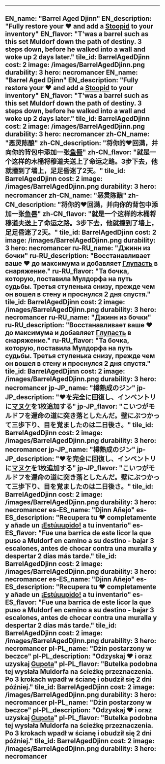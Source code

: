 ---

EN_name: "Barrel Aged Djinn"
EN_description: "Fully restore your ❤️ and add a <a href = '../en/abilities#Stupidity'>Stoopid</a> to your inventory"
EN_flavor: "T'was a barrel such as this set Muldorf down the path of destiny. 3 steps down, before he walked into a wall and woke up 2 days later."
tile_id: BarrelAgedDjinn
cost: 2
image: /images/BarrelAgedDjinn.png
durability: 3
hero: necromancer
EN_name: "Barrel Aged Djinn"
EN_description: "Fully restore your ❤️ and add a <a href = '../en/abilities#Stupidity'>Stoopid</a> to your inventory"
EN_flavor: "T'was a barrel such as this set Muldorf down the path of destiny. 3 steps down, before he walked into a wall and woke up 2 days later."
tile_id: BarrelAgedDjinn
cost: 2
image: /images/BarrelAgedDjinn.png
durability: 3
hero: necromancer
zh-CN_name: "恶灵陈酿"
zh-CN_description: "将你的❤️回满，并向你的背包中添加一张<a href = '../zh_cn/abilities#Stupidity'>鱼唇</a>"
zh-CN_flavor: "就是一个这样的木桶将穆道夫送上了命运之路。3步下去，他就撞到了墙上，足足昏迷了2天。"
tile_id: BarrelAgedDjinn
cost: 2
image: /images/BarrelAgedDjinn.png
durability: 3
hero: necromancer
zh-CN_name: "恶灵陈酿"
zh-CN_description: "将你的❤️回满，并向你的背包中添加一张<a href = '../zh_cn/abilities#Stupidity'>鱼唇</a>"
zh-CN_flavor: "就是一个这样的木桶将穆道夫送上了命运之路。3步下去，他就撞到了墙上，足足昏迷了2天。"
tile_id: BarrelAgedDjinn
cost: 2
image: /images/BarrelAgedDjinn.png
durability: 3
hero: necromancer
ru-RU_name: "Джинн из бочки"
ru-RU_description: "Восстанавливает ваше ❤️ до максимума и добавляет <a href = '../ru_ru/abilities#Stupidity'>Глупасть</a> в снаряжение."
ru-RU_flavor: "Та бочка, которую, поставила Мулдорфа на путь судьбы. Третья ступенька снизу, прежде чем он вошел в стену и проснулся 2 дня спустя."
tile_id: BarrelAgedDjinn
cost: 2
image: /images/BarrelAgedDjinn.png
durability: 3
hero: necromancer
ru-RU_name: "Джинн из бочки"
ru-RU_description: "Восстанавливает ваше ❤️ до максимума и добавляет <a href = '../ru_ru/abilities#Stupidity'>Глупасть</a> в снаряжение."
ru-RU_flavor: "Та бочка, которую, поставила Мулдорфа на путь судьбы. Третья ступенька снизу, прежде чем он вошел в стену и проснулся 2 дня спустя."
tile_id: BarrelAgedDjinn
cost: 2
image: /images/BarrelAgedDjinn.png
durability: 3
hero: necromancer
jp-JP_name: "樽熟成のジン"
jp-JP_description: "❤️を完全に回復し、インベントリに<a href = '../jp_jp/abilities#Stupidity'>マヌケ</a>を1枚追加する"
jp-JP_flavor: "こいつがモルドフを運命の道に突き落としたんだ。壁にぶつかって三歩下り、目を覚ましたのは二日後さ。"
tile_id: BarrelAgedDjinn
cost: 2
image: /images/BarrelAgedDjinn.png
durability: 3
hero: necromancer
jp-JP_name: "樽熟成のジン"
jp-JP_description: "❤️を完全に回復し、インベントリに<a href = '../jp_jp/abilities#Stupidity'>マヌケ</a>を1枚追加する"
jp-JP_flavor: "こいつがモルドフを運命の道に突き落としたんだ。壁にぶつかって三歩下り、目を覚ましたのは二日後さ。"
tile_id: BarrelAgedDjinn
cost: 2
image: /images/BarrelAgedDjinn.png
durability: 3
hero: necromancer
es-ES_name: "Djinn Añejo"
es-ES_description: "Recupera tu ❤️ completamente y añade un <a href = '../es_es/abilities#Stupidity'>¡Estúuupido!</a> a tu inventario"
es-ES_flavor: "Fue una barrica de este licor la que puso a Muldorf en camino a su destino - bajar 3 escalones, antes de chocar contra una muralla y despertar 2 días más tarde."
tile_id: BarrelAgedDjinn
cost: 2
image: /images/BarrelAgedDjinn.png
durability: 3
hero: necromancer
es-ES_name: "Djinn Añejo"
es-ES_description: "Recupera tu ❤️ completamente y añade un <a href = '../es_es/abilities#Stupidity'>¡Estúuupido!</a> a tu inventario"
es-ES_flavor: "Fue una barrica de este licor la que puso a Muldorf en camino a su destino - bajar 3 escalones, antes de chocar contra una muralla y despertar 2 días más tarde."
tile_id: BarrelAgedDjinn
cost: 2
image: /images/BarrelAgedDjinn.png
durability: 3
hero: necromancer
pl-PL_name: "Dżin postarzony w beczce"
pl-PL_description: "Odzyskaj ❤️ i oraz uzyskaj <a href = '../pl_pl/abilities#Stupidity'>Gupota</a>"
pl-PL_flavor: "Butelka podobna tej wysłała Muldorfa na ścieżkę przeznaczenia. Po 3 krokach wpadł w ścianę i obudził się 2 dni później."
tile_id: BarrelAgedDjinn
cost: 2
image: /images/BarrelAgedDjinn.png
durability: 3
hero: necromancer
pl-PL_name: "Dżin postarzony w beczce"
pl-PL_description: "Odzyskaj ❤️ i oraz uzyskaj <a href = '../pl_pl/abilities#Stupidity'>Gupota</a>"
pl-PL_flavor: "Butelka podobna tej wysłała Muldorfa na ścieżkę przeznaczenia. Po 3 krokach wpadł w ścianę i obudził się 2 dni później."
tile_id: BarrelAgedDjinn
cost: 2
image: /images/BarrelAgedDjinn.png
durability: 3
hero: necromancer
---